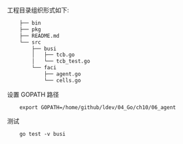 
工程目录组织形式如下:
```sh
    ├── bin
    ├── pkg
    ├── README.md
    └── src
        ├── busi
        │   ├── tcb.go
        │   └── tcb_test.go
        └── faci
            ├── agent.go
            └── cells.go
```

设置 GOPATH 路径
```shell
    export GOPATH=/home/github/ldev/04_Go/ch10/06_agent
```

测试
```shell
    go test -v busi
```
